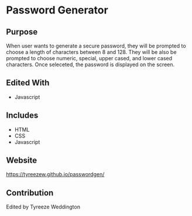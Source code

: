 # Password Generator

## Purpose
When user wants to generate a secure password, they will be prompted to choose a length of characters between 8 and 128. They will be also be prompted to choose numeric, special, upper cased, and lower cased characters. Once seleceted, the password is displayed on the screen.

## Edited With
* Javascript

## Includes
* HTML
* CSS
* Javascript

## Website
https://tyreezew.github.io/passwordgen/


## Contribution
Edited by Tyreeze Weddington
